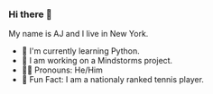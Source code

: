 ### Hi there 👋

My name is AJ and I live in New York.
 * 🐍 I'm currently learning Python.
 * 🤖 I am working on a Mindstorms project.
 * 👦🏾 Pronouns: He/Him
 * 🎾 Fun Fact: I am a nationaly ranked tennis player.


